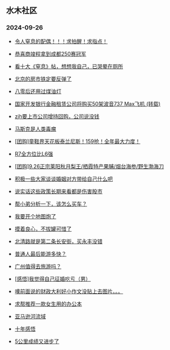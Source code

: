 ## 水木社区 
### 2024-09-26

+ [令人窒息的配偶！！！求拍醒！求指点！](https://www.newsmth.net/nForum/article/FamilyLife/1766861460)

+ [恭喜商竣程拿到成都250赛冠军](https://www.newsmth.net/nForum/article/Tennis/1179469)

+ [看十大《窒息》帖，想想我自己，已哭晕在厕所](https://www.newsmth.net/nForum/article/Divorce/2098641)

+ [北京的房市铁定要反弹了](https://www.newsmth.net/nForum/article/OurEstate/3095200)

+ [八零后还用过煤油灯](https://www.newsmth.net/nForum/article/Age/20375073)

+ [国家开发银行金融租赁公司将购买50架波音737 Max飞机 (转载)](https://www.newsmth.net/nForum/article/Flyers/234767)

+ [zjh要上市公司增持回购，公司说没钱](https://www.newsmth.net/nForum/article/Stock/10930046)

+ [马斯克是人类毒瘤](https://www.newsmth.net/nForum/article/AutoWorld/1944921423)

+ [[团购]童鞋界天花板泰兰尼斯！159抢！全年最大力度！](https://www.newsmth.net/nForum/article/ADAgent_TG/1326258)

+ [R7全方位比L6强](https://www.newsmth.net/nForum/article/GreenAuto/1677554)

+ [[团购]9.26正宗莱阳秋月梨王/栖霞特产果脯/烟台海参/野生渤海刀](https://www.newsmth.net/nForum/article/ADAgent_TG/1326337)

+ [积极一些大家谈谈婚姻对方带给自己什么吧](https://www.newsmth.net/nForum/article/FamilyLife/1766863941)

+ [说实话这些政策长期来看都是伤害股市](https://www.newsmth.net/nForum/article/Stock/10930944)

+ [帮小弟分析一下，该怎么买车？](https://www.newsmth.net/nForum/article/GreenAuto/1678695)

+ [我要开个地图炮了](https://www.newsmth.net/nForum/article/AutoWorld/1944920832)

+ [摸着良心，不拔罐可惜了](https://www.newsmth.net/nForum/article/FashionShow/513358)

+ [北清路就是第二条长安街，买永丰没错](https://www.newsmth.net/nForum/article/OurEstate/3096005)

+ [普通人最后能游多快？](https://www.newsmth.net/nForum/article/Swimming/944217)

+ [广州值得去旅游吗？](https://www.newsmth.net/nForum/article/Travel/1012811)

+ [[感悟]我觉得自己征婚吃亏（男）](https://www.newsmth.net/nForum/article/Age/20375137)

+ [噢前面说的财政大利好小作文没贴上去图片。。。](https://www.newsmth.net/nForum/article/Stock/10930981)

+ [求帮推荐一款女生用的办公本](https://www.newsmth.net/nForum/article/Notebook/1995800)

+ [亚马逊河流域](https://www.newsmth.net/nForum/article/Geography/598841)

+ [十年感悟](https://www.newsmth.net/nForum/article/Divorce/2098260)

+ [5公里成绩又进步了](https://www.newsmth.net/nForum/article/RunningLife/834966)

